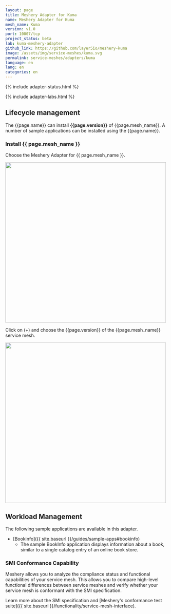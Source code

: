 ```yaml
---
layout: page
title: Meshery Adapter for Kuma
name: Meshery Adapter for Kuma
mesh_name: Kuma
version: v1.0
port: 10007/tcp
project_status: beta
lab: kuma-meshery-adapter
github_link: https://github.com/layer5io/meshery-kuma
image: /assets/img/service-meshes/kuma.svg
permalink: service-meshes/adapters/kuma
language: en
lang: en
categories: en
---
```


{% include adapter-status.html %}

{% include adapter-labs.html %}

## Lifecycle management

The {{page.name}} can install **{{page.version}}** of {{page.mesh_name}}. A number of sample applications can be installed using the {{page.name}}.

### Install {{ page.mesh_name }}
Choose the Meshery Adapter for {{ page.mesh_name }}.

<a href="{{ site.baseurl }}/assets/img/adapters/kuma/kuma-adapter.png">
  <img style="width:500px;" src="{{ site.baseurl }}/assets/img/adapters/kuma/kuma-adapter.png" />
</a>

Click on (+) and choose the {{page.version}} of the {{page.mesh_name}} service mesh.

<a href="{{ site.baseurl }}/assets/img/adapters/kuma/kuma-install.png">
  <img style="width:500px;" src="{{ site.baseurl }}/assets/img/adapters/kuma/kuma-install.png" />
</a>


## Workload Management

The following sample applications are available in this adapter.

- [Bookinfo]({{ site.baseurl }}/guides/sample-apps#bookinfo) 
    - The sample BookInfo application displays information about a book, similar to a single catalog entry of an online book store.

### SMI Conformance Capability

Meshery allows you to analyze the compliance status and functional capabilities of your service mesh. This allows you to compare high-level functional differences between service meshes and verify whether your service mesh is conformant with the SMI specification.

Learn more about the SMI specification and [Meshery's conformance test suite]({{ site.baseurl }}/functionality/service-mesh-interface).

